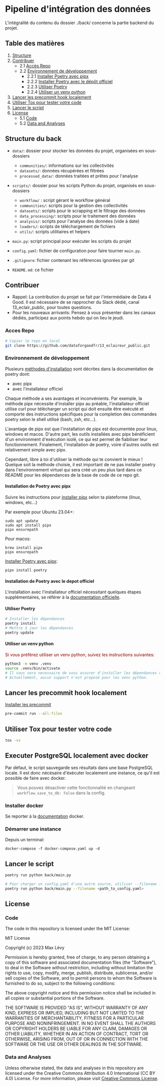 # Pipeline d'intégration des données

L'intégralité du contenu du dossier ./back/ concerne la partie backend du projet.



## Table des matières

1. [Structure](#structure-du-back)
2. [Contribuer](#contribuer)
    - 2.1 [Accès Repo](#acces-repo)
    - 2.2 [Environnement de développement](#environnement-de-développement)
        - 2.2.1 [Installer Poetry avec pipx](#installation-de-poetry-avec-pipx)
        - 2.2.2 [Installer Poetry avec le dépôt officiel](#installation-de-poetry-avec-le-depot-officiel)
        - 2.2.3 [Utiliser Poetry](#utiliser-poetry)
        - 2.2.4 [Utiliser un venv python](#utiliser-un-venv-python)
3. [Lancer les precommit hook localement](#lancer-les-precommit-hook-localement)
4. [Utiliser Tox pour tester votre code](#utiliser-tox-pour-test-votre-code)
5. [Lancer le script](#lancer-le-script)
6. [License](#license)
    - 5.1 [Code](#code)
    - 5.2 [Data and Analyses](#data-and-analyses)





## Structure du back

- `data/`: dossier pour stocker les données du projet, organisées en sous-dossiers

    - `communities/`: informations sur les collectivités
    - `datasets/`: données récupérées et filtrées
    - `processed_data/`: données traitées et prêtes pour l'analyse
- `scripts/`: dossier pour les scripts Python du projet, organisés en sous-dossiers
    - `workflow/` : script gérant le workflow général
    - `communities/`: scripts pour la gestion des collectivités
    - `datasets/`: scripts pour le scrapping et le filtrage des données
    - `data_processing/`: scripts pour le traitement des données
    - `analysis/`: scripts pour l'analyse des données (vide à date)
    - `loaders/`: scripts de téléchargement de fichiers
    - `utils/`: scripts utilitaires et helpers
- `main.py`: script principal pour exécuter les scripts du projet
- `config.yaml`: fichier de configuration pour faire tourner `main.py`.
 - `.gitignore`: fichier contenant les références ignorées par git
- `README.md`: ce fichier



## Contribuer

- Rappel: La contribution du projet se fait par l'intermédiaire de Data 4 Good. Il est nécessaire de se rapprocher du Slack dédié, canal 13_eclair_public, pour toutes questions.
- Pour les nouveaux arrivants: Pensez à vous présenter dans les canaux dédiés, participez aux points hebdo qui on lieu le jeudi.


### Acces Repo


``` bash
# Copier le repo en local
git clone https://github.com/dataforgoodfr/13_eclaireur_public.git
```


### Environnement de développement


Plusieurs [méthodes d'installation](https://python-poetry.org/docs/#installation) sont décrites dans la documentation de poetry dont:

- avec pipx
- avec l'installateur officiel

Chaque méthode a ses avantages et inconvénients. Par exemple, la méthode pipx nécessite d'installer pipx au préable, l'installateur officiel utilise curl pour télécharger un script qui doit ensuite être exécuté et comporte des instructions spécifiques pour la completion des commandes poetry selon le shell utilisé (bash, zsh, etc...).

L'avantage de pipx est que l'installation de pipx est documentée pour linux, windows et macos. D'autre part, les outils installées avec pipx bénéficient d'un environment d'exécution isolé, ce qui est permet de fiabiliser leur fonctionnement. Finalement, l'installation de poetry, voire d'autres outils est relativement simple avec pipx.

Cependant, libre à toi d'utiliser la méthode qui te convient le mieux ! Quelque soit la méthode choisie, il est important de ne pas installer poetry dans l'environnement virtuel qui sera créé un peu plus tard dans ce README pour les dépendances de la base de code de ce repo git.

#### Installation de Poetry avec pipx

Suivre les instructions pour [installer pipx](https://pipx.pypa.io/stable/#install-pipx) selon ta plateforme (linux, windows, etc...)

Par exemple pour Ubuntu 23.04+:

    sudo apt update
    sudo apt install pipx
    pipx ensurepath

Pour macos:

    brew install pipx
    pipx ensurepath

[Installer Poetry avec pipx](https://python-poetry.org/docs/#installing-with-pipx):

    pipx install poetry



#### Installation de Poetry avec le depot officiel

L'installation avec l'installateur officiel nécessitant quelques étapes supplémentaires,
se référer à la [documentation officielle](https://python-poetry.org/docs/#installing-with-the-official-installer).


#### Utiliser Poetry

``` bash
# Installer les dépendances
poetry install
# Mettre à jour les dépendances
poetry update
```


#### Utiliser un venv python

<span style="color: darkred;">Si vous préférez utiliser un venv python, suivez les instructions suivantes:</span>

``` bash
python3 -m venv .venv
source .venv/bin/activate
# Il vous sera necessaire de vous assurer d'installer les dépendances requises, poetry ne générant pas de requirements.txt par défaut.
# Actuellement, aucun support n'est proposé pour les venv python.
```



## Lancer les precommit hook localement

[Installer les precommit](https://pre-commit.com/)
``` bash
pre-commit run --all-files
```


## Utiliser Tox pour tester votre code
``` bash
tox -vv
```

## Executer PostgreSQL localement avec docker
Par défaut, le script sauvegarde ses résultats dans une base PostgreSQL locale. Il est donc nécésaire d'éxécuter localement une instance, ce qu'il est possible de faire avec docker.

> Vous pouvez désactiver cette fonctionnalité en changeant `workflow.save_to_db: False` dans la config.

### Installer docker
Se reporter à la [documentation](https://docs.docker.com/engine/install/) docker.

### Démarrer une instance
Depuis un terminal:

    docker-compose -f docker-compose.yaml up -d

## Lancer le script
``` bash
poetry run python back/main.py

# Pour charger un config.yaml d'une autre source, utiliser --filename :
poetry run python back/main.py --filename <path_to_config.yaml>
```


## License

### Code

The code in this repository is licensed under the MIT License:

MIT License

Copyright (c) 2023 Max Lévy

Permission is hereby granted, free of charge, to any person obtaining a copy of this software and associated documentation files (the "Software"), to deal in the Software without restriction, including without limitation the rights to use, copy, modify, merge, publish, distribute, sublicense, and/or sell copies of the Software, and to permit persons to whom the Software is furnished to do so, subject to the following conditions:

The above copyright notice and this permission notice shall be included in all copies or substantial portions of the Software.

THE SOFTWARE IS PROVIDED "AS IS", WITHOUT WARRANTY OF ANY KIND, EXPRESS OR IMPLIED, INCLUDING BUT NOT LIMITED TO THE WARRANTIES OF MERCHANTABILITY, FITNESS FOR A PARTICULAR PURPOSE AND NONINFRINGEMENT. IN NO EVENT SHALL THE AUTHORS OR COPYRIGHT HOLDERS BE LIABLE FOR ANY CLAIM, DAMAGES OR OTHER LIABILITY, WHETHER IN AN ACTION OF CONTRACT, TORT OR OTHERWISE, ARISING FROM, OUT OF OR IN CONNECTION WITH THE SOFTWARE OR THE USE OR OTHER DEALINGS IN THE SOFTWARE.

### Data and Analyses

Unless otherwise stated, the data and analyses in this repository are licensed under the Creative Commons Attribution 4.0 International (CC BY 4.0) License. For more information, please visit [Creative Commons License](https://creativecommons.org/licenses/by/4.0/).
